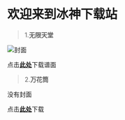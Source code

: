 # 欢迎来到冰神下载站

>1.**无限天堂**

![封面](https://raw.githubusercontent.com/ADOFAIVEF/adofai/main/Assets/Image_1724945332813.png)

点击[**此处**](https://share.weiyun.com/dLLoBsD1)下载谱面

>2.**万花筒**

没有封面

点击[**此处**](https://www.123pan.com/s/LX3Ujv-qhDph.html)下载
